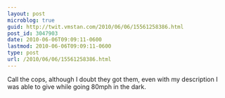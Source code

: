 ```yaml
---
layout: post
microblog: true
guid: http://twit.vmstan.com/2010/06/06/15561258386.html
post_id: 3047903
date: 2010-06-06T09:09:11-0600
lastmod: 2010-06-06T09:09:11-0600
type: post
url: /2010/06/06/15561258386.html
---
```

Call the cops, although I doubt they got them, even with my description I was able to give while going 80mph in the dark.
